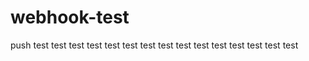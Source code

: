 webhook-test
============
push
test
test
test
test
test
test
test
test
test
test
test
test
test
test
test
